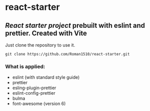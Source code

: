 # react-starter

## _React starter project_ prebuilt with eslint and prettier. Created with Vite

Just clone the repository to use it.

    git clone https://github.com/Roman1510/react-starter.git

### What is applied:

- eslint (with standard style guide)
- prettier
- esling-plugin-prettier
- eslint-config-prettier
- bulma
- font-awesome (version 6)
